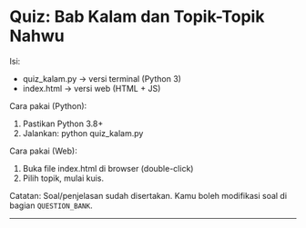Quiz: Bab Kalam dan Topik-Topik Nahwu
====================================

Isi:
- quiz_kalam.py        -> versi terminal (Python 3)
- index.html           -> versi web (HTML + JS)

Cara pakai (Python):
1. Pastikan Python 3.8+
2. Jalankan: python quiz_kalam.py

Cara pakai (Web):
1. Buka file index.html di browser (double-click)
2. Pilih topik, mulai kuis.

Catatan: Soal/penjelasan sudah disertakan. Kamu boleh modifikasi soal di bagian `QUESTION_BANK`.

---
